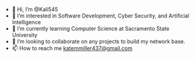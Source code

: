 - 👋 Hi, I’m @Kali545
- 👀 I’m interested in Software Development, Cyber Security, and Artificial Intelligence
- 🌱 I’m currently learning Computer Science at Sacramento State University
- 💞️ I’m looking to collaborate on any projects to build my network base. 
- 📫 How to reach me katemmiller437@gmail.com

<!---
Kali545/Kali545 is a ✨ special ✨ repository because its `README.md` (this file) appears on your GitHub profile.
You can click the Preview link to take a look at your changes.
--->
